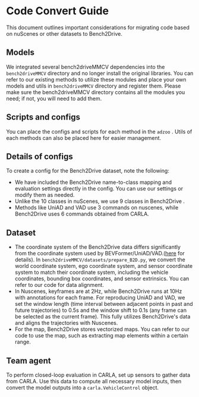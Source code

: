 # Code Convert Guide

This document outlines important considerations for migrating code based on nuScenes or other datasets to Bench2Drive.

## Models

We integrated several bench2driveMMCV dependencies into the `bench2driveMMCV` directory and no longer install the original libraries. You can refer to our existing methods to utilize these modules and place your own models and utils in `bench2driveMMCV` directory and register them. Please make sure the bench2driveMMCV directory contains all the modules you need; if not, you will need to add them.

## Scripts and configs

You can place the configs and scripts for each method in the `adzoo` . Utils of each methods can also be placed here for easier management.

## Details of configs

To create a config for the Bench2Drive dataset, note the following:

- We have included the Bench2Drive name-to-class mapping and evaluation settings directly in the config. You can use our settings or modify them as needed.
- Unlike the 10 classes in nuScenes, we use 9 classes in Bench2Drive .
- Methods like UniAD and VAD use 3 commands on nuscenes, while Bench2Drive uses 6 commands obtained from CARLA.

## Dataset

- The coordinate system of the Bench2Drive data differs significantly from the coordinate system used by BEVFormer/UniAD/VAD.([here](https://github.com/Thinklab-SJTU/Bench2Drive/blob/main/docs/anno.md) for details). In `bench2driveMMCV/datasets/prepare_B2D.py`, we convert the world coordinate system, ego coordinate system, and sensor coordinate system to match their coordinate system, including the vehicle coordinates, bounding box coordinates, and sensor extrinsics. You can refer to our code for data alignment. 
- In Nuscenes, keyframes are at 2Hz, while Bench2Drive runs at 10Hz with annotations for each frame. For reproducing UniAD and VAD, we set the window length (time interval between adjacent points in past and future trajectories) to 0.5s and the window shift to 0.1s (any frame can be selected as the current frame). This fully utilizes Bench2Drive's data and aligns the trajectories with Nuscenes.
- For the map, Bench2Drive stores vectorized maps.  You can refer to our code to use the map, such as extracting map elements within a certain range.

## Team agent

To perform closed-loop evaluation in CARLA, set up sensors to gather data from CARLA. Use this data to compute all necessary model inputs, then convert the model outputs into a `carla.VehicleControl` object.
